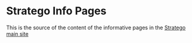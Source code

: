 # Stratego Info Pages

This is the source of the content of the informative pages in the [Stratego main site](https://stratego.cl)
